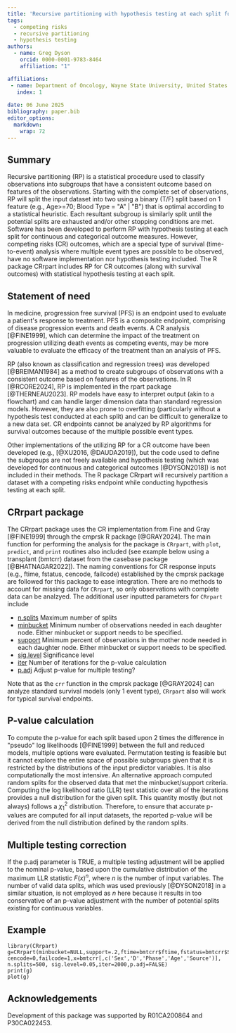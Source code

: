 ```yaml
---
title: 'Recursive partitioning with hypothesis testing at each split for a competing risks endpoint'
tags:
  - competing risks
  - recursive partitioning
  - hypothesis testing
authors:
  - name: Greg Dyson
    orcid: 0000-0001-9783-8464
    affiliation: "1"

affiliations:
 - name: Department of Oncology, Wayne State University, United States
   index: 1
   
date: 06 June 2025
bibliography: paper.bib
editor_options: 
  markdown: 
    wrap: 72
---
```

## Summary

Recursive partitioning (RP) is a statistical procedure used to classify observations into subgroups that have a consistent outcome based on features of the observations. Starting with the complete set of observations, RP will split the input dataset into two using a binary (T/F) split based on 1 feature (e.g., Age>=70; Blood Type  = "A" | "B") that is optimal according to a statistical heuristic. Each resultant subgroup is similarly split until the potential splits are exhausted and/or other stopping conditions are met. Software has been developed to perform RP with hypothesis testing at each split for continuous and categorical outcome measures. However, competing risks (CR) outcomes, which are a special type of survival (time-to-event) analysis where multiple event types are possible to be observed, have no software implementation nor hypothesis testing included. The R package CRrpart includes RP for CR outcomes (along with survival outcomes) with statistical hypothesis testing at each split.

## Statement of need

In medicine, progression free survival (PFS) is an endpoint used to evaluate a patient's response to treatment. PFS is a composite endpoint, comprising of disease progression events and death events. A CR analysis [@FINE1999], which can determine the impact of the treatment on progression utilizing death events as competing events, may be more valuable to evaluate the efficacy of the treatment than an analysis of PFS.

RP (also known as classification and regression trees) was developed [@BREIMAN1984] as a method to create subgroups of observations with a consistent outcome based on features of the observations. In R [@RCORE2024], RP is implemented in the rpart package [@THERNEAU2023]. RP models have easy to interpret output (akin to a flowchart) and can handle larger dimension data than standard regression models. However, they are also prone to overfitting (particularly without a hypothesis test conducted at each split) and can be difficult to generalize to a new data set. CR endpoints cannot be analyzed by RP algorithms for survival outcomes because of the multiple possible event types.

Other implementations of the utilizing RP for a CR outcome have been developed (e.g., [@XU2016, @DAUDA2019]), but the code used to define the subgroups are not freely available and hypothesis testing (which was developed for continuous and categorical outcomes [@DYSON2018]) is not included in their methods. The R package CRrpart will recursively partition a dataset with a competing risks endpoint while conducting hypothesis testing at each split. 

## CRrpart package

The CRrpart package uses the CR implementation from Fine and Gray [@FINE1999] through the cmprsk R package [@GRAY2024]. The main function for performing the analysis for the package is `CRrpart`, with `plot`, `predict`, and `print` routines also included (see example below using a transplant (bmtcrr) dataset from the casebase package [@BHATNAGAR2022]). The naming conventions for CR response inputs (e.g., ftime, fstatus, cencode, failcode) established by the cmprsk package are followed for this package to ease integration. There are no methods to account for missing data for `CRrpart`, so only observations with complete data can be analzyed. The additional user inputted parameters for `CRrpart` include

- <u>n.splits</u> Maximum number of splits
- <u>minbucket</u> Minimum number of observations needed in each daughter node. Either minbucket or support needs to be specified.
- <u>support</u> Minimum percent of observations in the mother node needed in each daughter node. Either minbucket or support needs to be specified.
- <u>sig.level</u> Significance level 
- <u>iter</u> Number of iterations for the p-value calculation
- <u>p.adj</u> Adjust p-value for multiple testing?

Note that as the `crr` function in the cmprsk package [@GRAY2024] can analyze standard survival models (only 1 event type), `CRrpart` also will work for typical survival endpoints.

## P-value calculation 

To compute the p-value for each split based upon 2 times the difference in "pseudo" log likelihoods [@FINE1999] between the full and reduced models, multiple options were evaluated. Permutation testing is feasible but it cannot explore the entire space of possible subgroups given that it is restricted by the distributions of the input predictor variables. It is also computationally the most intensive. An alternative approach computed random splits for the observed data that met the minbucket/support criteria. Computing the log likelihood ratio (LLR) test statistic over all of the iterations provides a null distribution for the given split. This quantity mostly (but not always) follows a $\chi^2_1$ distribution. Therefore, to ensure that accurate p-values are computed for all input datasets, the reported p-value will be derived from the null distribution defined by the random splits.

## Multiple testing correction

If the p.adj parameter is TRUE, a multiple testing adjustment will be applied to the nominal p-value, based upon the cumulative distribution of the maximum LLR statistic $F(x)^n$, where $n$ is the number of input variables. The number of valid data splits, which was used previously [@DYSON2018] in a similar situation, is not employed as $n$ here because it results in too conservative of an p-value adjustment with the number of potential splits existing for continuous variables.

## Example

```
library(CRrpart)
g=CRrpart(minbucket=NULL,support=.2,ftime=bmtcrr$ftime,fstatus=bmtcrr$Status, cencode=0,failcode=1,x=bmtcrr[,c('Sex','D','Phase','Age','Source')], n.splits=500, sig.level=0.05,iter=2000,p.adj=FALSE)
print(g)
plot(g)
```

## Acknowledgements
Development of this package was supported by R01CA200864 and P30CA022453.
